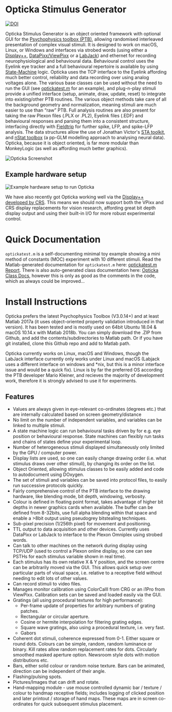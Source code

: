 # Opticka Stimulus Generator #

[![DOI](https://zenodo.org/badge/DOI/10.5281/zenodo.12293.svg)](https://doi.org/10.5281/zenodo.592253)  

Opticka Stimulus Generator is an object oriented framework with optional GUI for the [Psychophysics toolbox (PTB)](http://psychtoolbox.org/wikka.php?wakka=HomePage), allowing randomised interleaved presentation of complex visual stimuli. It is designed to work on macOS, Linux, or Windows and interfaces via strobed words (using either a [Display++](https://www.crsltd.com/tools-for-vision-science/calibrated-displays/displaypp-lcd-monitor/), [DataPixx/ViewPixx](http://vpixx.com/products/tools-for-vision-sciences/) or a [LabJack](https://labjack.com/)) and ethernet for recording neurophysiological and behavioural data. Behavioural control uses the Eyelink eye tracker and a full behavioural repertoire is available by using [State-Machine](http://iandol.github.io/OptickaDocs/classstate_machine.html#details) logic. Opticka uses the TCP interface to the Eyelink affording much better control, reliability and data recording over using analog voltages alone. The various base classes can be used without the need to run the GUI (see [optickatest.m](http://iandol.github.io/OptickaDocs/optickatest.html) for an example), and plug-n-play stimuli provide a unified interface (setup, animate, draw, update, reset) to integrate into existing/other PTB routines. The various object methods take care of all the background geometry and normalization, meaning stimuli are much easier to use than “raw” PTB. Full analysis routines are also present for taking the raw Plexon files (.PLX or .PL2), Eyelink files (.EDF) and behavioural responses and parsing them into a consistent structure, interfacing directly with [Fieldtrip](http://fieldtrip.fcdonders.nl/start) for further spike, LFP, and spike-LFP analysis. The data structures allow the use of Jonathan Victor's [STA toolkit](http://www.ncbi.nlm.nih.gov/pmc/articles/PMC2818590/), and [nStat toolbox](http://www.neurostat.mit.edu/nstat/) (a pp-GLM modelling approach to analysing neural data). Opticka, because it is object oriented, is far more modular than MonkeyLogic (as well as affording much better graphics).  

![Opticka Screenshot](https://github.com/iandol/opticka/raw/gh-pages/images/opticka.png)  

## Example hardware setup

![Example hardware setup to run Opticka](http://i62.tinypic.com/fxqq12.png)

We have also recently got Opticka working well via the [Display++ developed by CRS](https://www.crsltd.com/tools-for-vision-science/calibrated-displays/displaypp-lcd-monitor/). This means we should now support both the VPixx and CRS display replacements for vision research, affording great bit depth display output and using their built-in I/O for more robust experimental control.

# Quick Documentation
`optickatest.m` is a self-documenting minimal toy example showing a mini method of constants (MOC) experiment with 10 different stimuli. Read the Matlab-generated documentation for `optickatest.m` here: [optickatest.m Report](http://iandol.github.io/OptickaDocs/optickatest.html).
There is also auto-generated class documentation here: [Opticka Class Docs](http://iandol.github.io/OptickaDocs/inherits.html), however this is only as good as the comments in the code, which as always could be improved...  

# Install Instructions
Opticka prefers the latest Psychophysics Toolbox (V3.0.14+) and at least Matlab 2017a (it uses object-oriented property validation introduced in that version). It has been tested and is mostly used on 64bit Ubuntu 18.04 & macOS 10.14.x with Matlab 2018b. You can simply download the .ZIP from Github, and add the contents/subdirectories to Matlab path. Or if you have git installed, clone this Github repo and add to Matlab path.

Opticka currently works on Linux, macOS and Windows, though the LabJack interface currently only works under Linux and macOS (Labjack uses a different interface on windows and *nix, but this is a minor interface issue and would be a quick fix). Linux is by far the preferred OS according the PTB developer Mario Kleiner, and recieves the majority of development work, therefore it is strongly advised to use it for experiments.

## Features
* Values are always given in eye-relevant co-ordinates (degrees etc.) that are internally calculated based on screen geometry/distance
* No limit on the number of independent variables, and variables can be linked to multiple stimuli.
* A state machine logic can run behavioural tasks driven by for e.g. eye position or behavioural response. State machines can flexibly run tasks and chains of states define your experimental loop.
* Number of heterogeneous stimuli displayed simultaneously only limited by the GPU / computer power.
* Display lists are used, so one can easily change drawing order (i.e. what stimulus draws over other stimuli), by changing its order on the list.
* Object Oriented, allowing stimulus classes to be easily added and code to autodocument using DOxygen.
* The set of stimuli and variables can be saved into protocol files, to easily run successive protocols quickly.
* Fairly comprehensive control of the PTB interface to the drawing hardware, like blending mode, bit depth, windowing, verbosity.
* Colour is defined in floating point format, takes advantage of higher bit depths in newer graphics cards when available. The buffer can be defined from 8-32bits, use full alpha blending within that space and enable a >8bit output using pseudogrey bitstealing techniques.
* Sub-pixel precision (1/256th pixel) for movement and positioning.
* TTL output to data acquisition and other devices. Currently uses DataPixx or LabJack to interface to the Plexon Omniplex using strobed words.
* Can talk to other machines on the network during display using TCP/UDP (used to control a Plexon online display, so one can see PSTHs for each stimulus variable shown in real time).
* Each stimulus has its own relative X & Y position, and the screen centre can be arbitrarily moved via the GUI. This allows quick setup over particular parts of visual space, i.e. relative to a receptive field without needing to edit lots of other values.
* Can record stimuli to video files.
* Manages monitor calibration using ColorCalII from CRG or an i1Pro from ViewPixx. Calibration sets can be saved and loaded easily via the GUI.
* Gratings (all using procedural textures for high performance):
   * Per-frame update of properties for arbitrary numbers of grating patches.
   * Rectangular or circular aperture.
   * Cosine or hermite interpolation for filtering grating edges.
   * Square wave gratings, also using a procedural texture, i.e. very fast.
   * Gabors
* Coherent dot stimuli, coherence expressed from 0-1. Either square or round dots. Colours can be simple, random, random luminance or binary. Kill rates allow random replacement rates for dots. Circularly smoothed masked aperture option. Newsroom style dots with motion distributions etc.
* Bars, either solid colour or random noise texture. Bars can be animated, direction can be independent of their angle.
* Flashing/pulsing spots.
* Pictures/Images that can drift and rotate.
* Hand-mapping module - use mouse controlled dynamic bar / texture / colour to handmap receptive fields; includes logging of clicked position and later printout / storage of hand maps. These maps are in screen co-ordinates for quick subsequent stimulus placement.  


